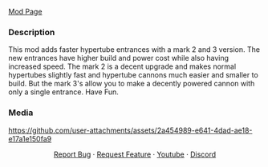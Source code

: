  <a href="https://ficsit.app/mod/tubesMK2">Mod Page</a>

### Description <!-- omit in toc -->
This mod adds faster hypertube entrances with a mark 2 and 3 version. The new entrances have higher build and power cost while also having increased speed. The mark 2 is a decent upgrade and makes normal hypertubes slightly fast and hypertube cannons much easier and smaller to build. But the mark 3's allow you to make a decently powered cannon with only a single entrance. Have Fun.

### Media <!-- omit in toc -->
https://github.com/user-attachments/assets/2a454989-e641-4dad-ae18-e17a1e150fa9





<p align="center">
    <a href="https://github.com/B-B-Bob/BetterHypertubes/issues?q=is%3Aissue%20state%3Aopen%20label%3Abug">Report Bug</a>
    ·
    <a href="https://github.com/B-B-Bob/BetterHypertubes/issues?q=is%3Aissue%20state%3Aopen%20label%3A%22feature%20request%22">Request Feature</a>
    ·
    <a href="https://www.youtube.com/@BBob_BBob">Youtube</a>
    ·
    <a href="https://discord.gg/svHTRDrTgE">Discord</a>
  </p>

